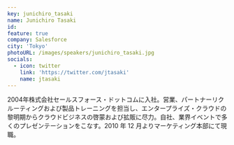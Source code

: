```yaml
---
key: junichiro_tasaki
name: Junichiro Tasaki
id: 
feature: true
company: Salesforce
city: 'Tokyo'
photoURL: /images/speakers/junichiro_tasaki.jpg
socials:
  - icon: twitter
    link: 'https://twitter.com/jtasaki'
    name: jtasaki
---
```

2004年株式会社セールスフォース・ドットコムに入社。営業、パートナーリクルーティングおよび製品トレーニングを担当し、エンタープライズ・クラウドの黎明期からクラウドビジネスの啓蒙および拡販に尽力。自社、業界イベントで多くのプレゼンテーションをこなす。2010 年 12 月よりマーケティング本部にて現職。